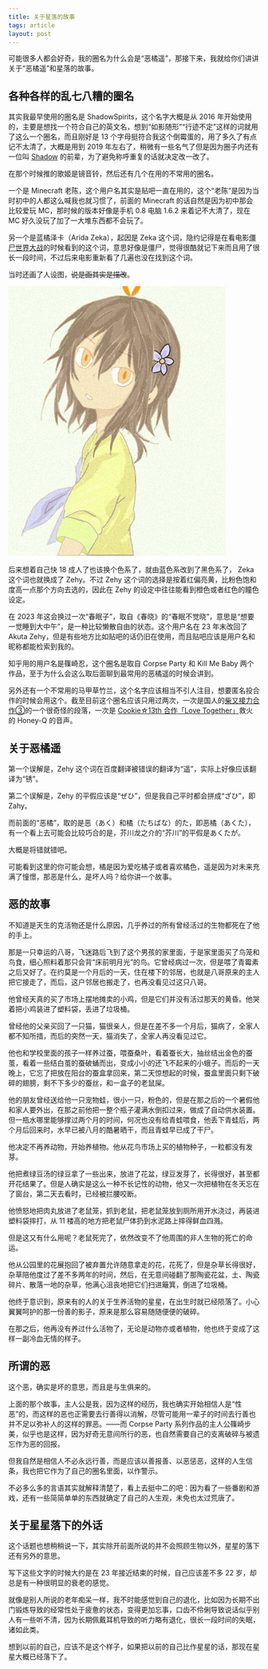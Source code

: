 ```yaml
---
title: 关于星落的故事
tags: article
layout: post
---
```


可能很多人都会好奇，我的圈名为什么会是“恶橘遥”，那接下来，我就给你们讲讲关于“恶橘遥”和星落的故事。

## 各种各样的乱七八糟的圈名

其实我最早使用的圈名是 ShadowSpirits，这个名字大概是从 2016 年开始使用的，主要是想找一个符合自己的英文名，想到“如影随形”“行迹不定”这样的词就用了这么一个圈名，而且刚好是 13 个字母挺符合我这个倒霉蛋的，用了多久了有点记不太清了，大概是用到 2019 年左右了，稍微有一些名气了但是因为圈子内还有一位叫 [Shadow](https://space.bilibili.com/4864050) 的前辈，为了避免称呼重复的话就决定改一改了。

在那个时候推的歌姬是镜音铃，然后还有几个在用的不常用的圈名。

一个是 Minecraft 老陈，这个用户名其实是贴吧一直在用的，这个“老陈”是因为当时初中的人都这么喊我也就习惯了，前面的 Minecraft 的话自然是因为初中那会比较爱玩 MC，那时候的版本好像是手机 0.8 电脑 1.6.2 来着记不大清了，现在 MC 好久没玩了加了一大堆东西都不会玩了。

另一个是蓝橘泽卡（Arida Zeka），起因是 Zeka 这个词，隐约记得是在看电影[僵尸世界大战](https://baike.baidu.com/item/僵尸世界大战/68485)的时候看到的这个词，意思好像是僵尸，觉得很酷就记下来而且用了很长一段时间，不过后来电影重新看了几遍也没在找到这个词。

当时还画了人设图，<del>说是画其实是描改</del>。

![人设图](/assests/images/zeka.jpg)

后来想着自己快 18 成人了也该换个色系了，就由蓝色系改到了黑色系了， Zeka 这个词也就换成了 Zehy。不过 Zehy 这个词的选择是按着红偏亮黄，比粉色饱和度高一点那个方向去选的，因此在 Zehy 的设定中往往能看到橙色或者红色的瞳色设定。

在 2023 年这会换过一次“春眠子”，取自《春晓》的“春眠不觉晓”，意思是“想要一觉睡到大中午”，是一种比较懒散自由的状态。这个用户名在 23 年末改回了 Akuta Zehy，但是有些地方比如贴吧的话仍旧在使用，而且贴吧应该是用户名和昵称都能检索到我的。

知乎用的用户名是篠崎忍，这个圈名是取自 Corpse Party 和 Kill Me Baby 两个作品，至于为什么会这么取后面聊到最常用的恶橘遥的时候会讲到。

另外还有一个不常用的马甲草竹兰，这个名字应该相当不引人注目，想要匿名投合作的时候会用这个。截至目前这个圈名应该只用过两次，一次是国人的[柴又接力合作③](https://www.bilibili.com/video/BV1Kq4y1H7H2)的一个很奇怪的段落，一次是 [Cookie☆13th 合作「Love Together」](https://www.bilibili.com/video/BV19u411E76E)救火的 Honey-Q 的音声。

## 关于恶橘遥

第一个误解是，Zehy 这个词在百度翻译被错误的翻译为“遥”，实际上好像应该翻译为“锈”。

第二个误解是，Zehy 的平假应该是“ぜひ”，但是我自己平时都会拼成“ざひ”，即 Zahy。

而前面的“恶橘”，取的是恶（あく）和橘（たちばな）的た，即恶橘（あくた），有一个看上去可能会比较巧合的是，芥川龙之介的“芥川”的平假是あくたが。

大概是将错就错吧。

可能看到这里的你可能会想，橘是因为爱吃橘子或者喜欢橘色，遥是因为对未来充满了憧憬，那恶是什么，是坏人吗？给你讲一个故事。

## 恶的故事

不知道是天生的克活物还是什么原因，几乎养过的所有曾经活过的生物都死在了他的手上。

那是一只幸运的八哥，飞迷路后飞到了这个男孩的家里面，于是家里面买了鸟笼和鸟食，细心照料着那只会背“床前明月光”的鸟。它曾经病过一次，但是喂了青霉素之后又好了。在约莫是一个月后的一天，住在楼下的邻居，也就是八哥原来的主人把它接走了，而后，这户邻居也搬走了，也再没看见过这只八哥。

他曾经天真的买了市场上摆地摊卖的小鸡，但是它们并没有活过那天的黄昏。他哭着把小鸡装进了塑料袋，丢进了垃圾桶。

曾经他的父亲买回了一只猫，猫很亲人，但是在差不多一个月后，猫病了，全家人都不知所措，而后的突然一天，猫消失了，全家人再没看见过它。

他也和学校里面的孩子一样养过蚕，喂蚕桑叶，看着蚕长大，抽丝结出金色的蚕茧，看着一些结白茧的蚕破蛹而出，变成小小的还飞不起来的小蛾子。而后的一天晚上，它忘了把放在阳台的蚕盒拿回来，第二天惊想起的时候，蚕盒里面只剩下破碎的翅膀，剩不下多少的蚕丝，和一盒子的老鼠屎。

他的朋友曾经送给他一只宠物蛙，很小一只，粉色的，但是在那之后的一个暑假他和家人要外出，在那之前他把一整个瓶子灌满水倒扣过来，做成了自动供水装置。但一瓶水哪里能够撑过两个月的时间，何况也没有给青蛙喂食，他丢下青蛙后，两个月后回来时，水早已被八月的酷暑晒干，而且青蛙早已成了干尸。

他决定不再养动物，开始养植物。他从花鸟市场上买的植物种子，一粒都没有发芽。

他把煮绿豆汤的绿豆拿了一些出来，放进了花盆，绿豆发芽了，长得很好，甚至都开花结果了。但是人确实是这么一种不长记性的动物，他又一次把植物在冬天忘在了窗台，第二天去看时，已经被拦腰咬断。

他愤怒地把肉丸放进了老鼠笼，抓到老鼠，把老鼠笼放到厕所用开水浇过，再装进塑料袋摔打，从 11 楼高的地方把老鼠尸体扔到水泥路上摔得鲜血四溅。

但是这又有什么用呢？老鼠死完了，依然改变不了他周围的非人生物的死亡的命运。

他从公园里的花展抱回了被弃置允许随意拿走的花，花死了，但是杂草长得很好，杂草陪他度过了差不多两年的时间，然后，在无意间碰翻了那陶瓷花盆，土、陶瓷碎片、散落一地的杂草，他满心沮丧地把它们扫进簸箕，倒进了垃圾桶。

他终于意识到，原来有的人的关于生养活物的星星，在出生时就已经陨落了。小心翼翼呵护的那一份善的影子，原来是那么容易随随便便的破碎。

在那之后，他再没有养过什么活物了，无论是动物亦或者植物，他也终于变成了这样一副冷血无情的样子。

## 所谓的恶

这个恶，确实是坏的意思，而且是与生俱来的。

上面的那个故事，主人公是我，因为这样的经历，我也确实开始相信人是“性恶”的，而这样的恶也正需要去行善得以消解，尽管可能用一辈子的时间去行善也并不足以弥补人的这样的罪恶。——而 Corpse Party 系列作品的主人公篠崎步美，似乎也是这样，因为好奇无意间所行的恶，也自然需要自己的支离破碎与被遗忘作为恶的回报。

但我自然是相信人不必永远行善，而是应该以善报善、以恶惩恶，这样的人生信条，我也把它作为了自己的圈名里面，以作警示。

不必多么多的言语其实就解释清楚了，看上去挺中二的吧：因为看了一些番剧和游戏，还有一些简简单单的东西就确定了自己的人生观，未免也太过荒唐了。

## 关于星星落下的外话

这个话题也想稍稍说一下，其实除开前面所说的并不会照顾生物以外，星星的落下还有另外的意思。

写下这些文字的时候大约是在 23 年接近结束的时候，自己应该差不多 22 岁，却总是有一种很明显的衰老的感觉。

就像是别人所说的老年痴呆一样，我不时能感觉到自己的退化，比如因为长期不出门锻炼导致的经常性处于疲惫的状态，变得更加忘事，口齿不伶俐导致说话似乎别人有一些听不清，因为长期佩戴耳机导致的听力略有退化，很长一段时间的失眠，诸如此类。

想到以前的自己，应该不是这个样子，如果把以前的自己比作星星的话，那现在星星大概已经落下了。
